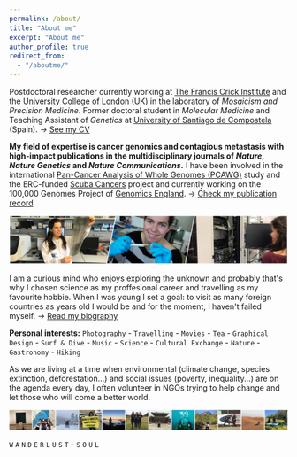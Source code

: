 ```yaml
---
permalink: /about/
title: "About me"
excerpt: "About me"
author_profile: true
redirect_from: 
  - "/aboutme/"
---
```


Postdoctoral researcher currently working at [The Francis Crick Institute](https://www.crick.ac.uk/) and the [University College of London](https://www.ucl.ac.uk/) (UK) in the laboratory of _Mosaicism and Precision Medicine_. Former doctoral student in _Molecular Medicine_ and Teaching Assistant of _Genetics_ at [University of Santiago de Compostela](https://www.usc.es/gl) (Spain). &#8594; [See my CV](https://albruzos.github.io/cv/)  

**My field of expertise is cancer genomics and contagious metastasis with high-impact publications in the multidisciplinary journals of _Nature_, _Nature Genetics_ and _Nature Communications_.** I have been involved in the international [Pan-Cancer Analysis of Whole Genomes (PCAWG)](https://dcc.icgc.org/pcawg) study and the ERC-funded [Scuba Cancers](http://www.scubacancers.org/) project and currently working on the 100,000 Genomes Project of [Genomics England](https://www.genomicsengland.co.uk/). &#8594; [Check my publication record](https://albruzos.github.io/publications/)  
 
<img src='/images/TiraFotos_cientifica-col_AliciaLBruzos.png'>  


I am a curious mind who enjoys exploring the unknown and probably that's why I chosen science as my proffesional career and travelling as my favourite hobbie. When I was young I set a goal: to visit as many foreign countries as years old I would be and for the moment, I haven't failed myself. &#8594; [Read my biography](https://albruzos.github.io/biography/)

<!--
I love science but truly believe in work/play balance and that’s what I try hard to achieve. I also love travelling everywhere and anywhere and, in fact, I have visited more countries than years old I am. As I cannot be travelling all the time, I enjoy watching series or hiking with my friends and my dog Murphy during my spare time. I am both a mountain and sea soul.  
-->

**Personal interests:** `Photography` - `Travelling` - `Movies` - `Tea` - `Graphical Design` - `Surf & Dive` - `Music` - `Science` - `Cultural Exchange` - `Nature` - `Gastronomy` -  `Hiking`  

As we are living at a time when environmental (climate change, species extinction, deforestation...) and social issues (poverty, inequality...) are on the agenda every day, I often volunteer in NGOs trying to help change and let those who will come a better world. 

<img src='/images/TiraFotos_hobbies-7_AliciaLBruzos.png'>  

`W` `A` `N` `D` `E` `R` `L` `U` `S` `T` - `S` `O` `U` `L`  
